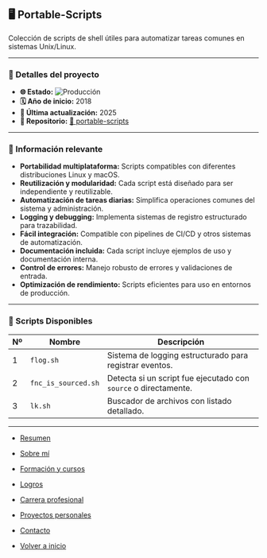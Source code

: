 ## 🖥️ Portable-Scripts

Colección de scripts de shell útiles para automatizar tareas comunes en sistemas Unix/Linux.

---

### 📝 Detalles del proyecto

- **🌐 Estado:** ![Producción](https://img.shields.io/badge/Producción-blue)
- **🗓️ Año de inicio:** 2018
- **🔄 Última actualización:** 2025
- **📁 Repositorio:** [🔗 portable-scripts](https://github.com/andresdavidhr/portable-scripts)

---

### 📌 Información relevante

- **Portabilidad multiplataforma:** Scripts compatibles con diferentes distribuciones Linux y macOS.
- **Reutilización y modularidad:** Cada script está diseñado para ser independiente y reutilizable.
- **Automatización de tareas diarias:** Simplifica operaciones comunes del sistema y administración.
- **Logging y debugging:** Implementa sistemas de registro estructurado para trazabilidad.
- **Fácil integración:** Compatible con pipelines de CI/CD y otros sistemas de automatización.
- **Documentación incluida:** Cada script incluye ejemplos de uso y documentación interna.
- **Control de errores:** Manejo robusto de errores y validaciones de entrada.
- **Optimización de rendimiento:** Scripts eficientes para uso en entornos de producción.

---

### 🧩 Scripts Disponibles
| Nº  | Nombre    | Descripción                                                               |
| --- | --------- | ------------------------------------------------------------------------- |
| 1   | `flog.sh`           | Sistema de logging estructurado para registrar eventos.         |
| 2   | `fnc_is_sourced.sh` | Detecta si un script fue ejecutado con `source` o directamente. |
| 3   | `lk.sh`             | Buscador de archivos con listado detallado.                     |


---

- [Resumen](../summary.md)
- [Sobre mí](../about.md)
- [Formación y cursos](../training.md)
- [Logros](../archivements.md)
- [Carrera profesional](../professionalCareer.md)
- [Proyectos personales](../personalProjects.md)
- [Contacto](../contact.md)

- [Volver a inicio](/README.md)